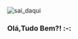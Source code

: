 >>>>>>>>>>>>>>>>>>>>>>>>>>>>>>>>>>>>>>>>>>>>>>>>>>>>>>>>>>>>>>>>>>>>>
![sai_daqui](https://user-images.githubusercontent.com/87456603/126716160-30d62d78-10ef-410c-bec7-a19681538354.gif)
>>>>>>>>>>>>>>>>>>>>>>>>>>>>>>>>>>>>>>>>>>>>>>>>>>>>>>>>>>>>>>>>>>>>>
### Olá,Tudo Bem?! :-:







